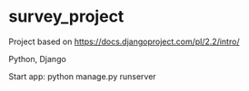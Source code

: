 # survey_project
Project based on https://docs.djangoproject.com/pl/2.2/intro/

Python, Django

Start app: python manage.py runserver

